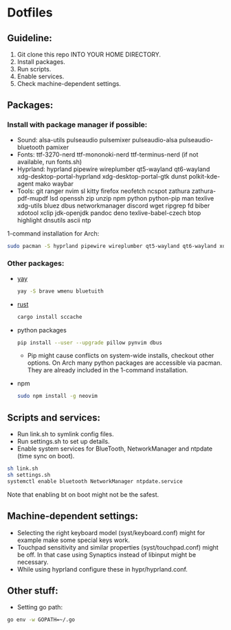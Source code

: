 # Dotfiles

## Guideline:

1. Git clone this repo INTO YOUR HOME DIRECTORY.
2. Install packages.
3. Run scripts.
4. Enable services.
5. Check machine-dependent settings.

## Packages:

### Install with package manager if possible:

- Sound: alsa-utils pulseaudio pulsemixer pulseaudio-alsa pulseaudio-bluetooth pamixer
- Fonts: ttf-3270-nerd ttf-mononoki-nerd ttf-terminus-nerd (if not available, run fonts.sh)
- Hyprland: hyprland pipewire wireplumber qt5-wayland qt6-wayland xdg-desktop-portal-hyprland xdg-desktop-portal-gtk dunst polkit-kde-agent mako waybar
- Tools: git ranger nvim sl kitty firefox neofetch ncspot zathura zathura-pdf-mupdf lsd openssh zip unzip npm python python-pip man texlive xdg-utils bluez dbus networkmanager discord wget ripgrep fd biber xdotool xclip jdk-openjdk pandoc deno texlive-babel-czech btop highlight dnsutils ascii ntp

1-command installation for Arch:

```bash
sudo pacman -S hyprland pipewire wireplumber qt5-wayland qt6-wayland xdg-desktop-portal-hyprland xdg-desktop-portal-gtk dunst polkit-kde-agent mako waybar alsa-utils pulseaudio pulsemixer pulseaudio-alsa pulseaudio-bluetooth pamixer ttf-3270-nerd ttf-mononoki-nerd ttf-terminus-nerd git ranger nvim sl kitty firefox neofetch ncspot zathura zathura-pdf-mupdf lsd openssh zip unzip npm python python-pip man texlive xdg-utils bluez dbus networkmanager discord wget ripgrep fd biber xdotool xclip jdk-openjdk pandoc deno texlive-babel-czech btop highlight dnsutils ascii ntp

```

### Other packages:

- [yay](https://github.com/Jguer/yay)

    ```bash
    yay -S brave wmenu bluetuith
    ```

- [rust](https://rustup.rs)

    ```bash
    cargo install sccache
    ```

- python packages

    ```bash
    pip install --user --upgrade pillow pynvim dbus
    ```

    - Pip might cause conflicts on system-wide installs, checkout other options. On Arch many python packages are accessible via pacman. They are already included in the 1-command installation.

- npm

    ```bash
    sudo npm install -g neovim
    ```

## Scripts and services:

- Run link.sh to symlink config files.
- Run settings.sh to set up details.
- Enable system services for BlueTooth, NetworkManager and ntpdate (time sync on boot).

```bash
sh link.sh
sh settings.sh
systemctl enable bluetooth NetworkManager ntpdate.service
```

Note that enabling bt on boot might not be the safest.

## Machine-dependent settings:

- Selecting the right keyboard model (syst/keyboard.conf) might for example make some special keys work.
- Touchpad sensitivity and similar properties (syst/touchpad.conf) might be off. In that case using Synaptics instead of libinput might be necessary.
- While using hyprland configure these in hypr/hyprland.conf.

## Other stuff:

- Setting go path:

```bash
go env -w GOPATH=~/.go
```

